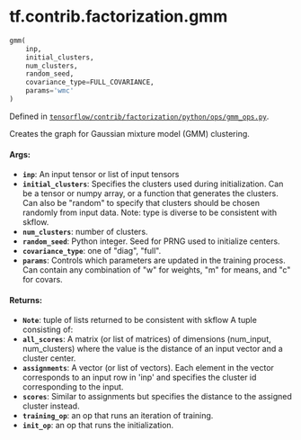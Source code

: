 <div itemscope itemtype="http://developers.google.com/ReferenceObject">
<meta itemprop="name" content="tf.contrib.factorization.gmm" />
</div>

# tf.contrib.factorization.gmm

``` python
gmm(
    inp,
    initial_clusters,
    num_clusters,
    random_seed,
    covariance_type=FULL_COVARIANCE,
    params='wmc'
)
```



Defined in [`tensorflow/contrib/factorization/python/ops/gmm_ops.py`](https://www.tensorflow.org/code/tensorflow/contrib/factorization/python/ops/gmm_ops.py).

Creates the graph for Gaussian mixture model (GMM) clustering.

#### Args:

* <b>`inp`</b>: An input tensor or list of input tensors
* <b>`initial_clusters`</b>: Specifies the clusters used during
    initialization. Can be a tensor or numpy array, or a function
    that generates the clusters. Can also be "random" to specify
    that clusters should be chosen randomly from input data. Note: type
    is diverse to be consistent with skflow.
* <b>`num_clusters`</b>: number of clusters.
* <b>`random_seed`</b>: Python integer. Seed for PRNG used to initialize centers.
* <b>`covariance_type`</b>: one of "diag", "full".
* <b>`params`</b>: Controls which parameters are updated in the training
    process. Can contain any combination of "w" for weights, "m" for
    means, and "c" for covars.


#### Returns:

* <b>`Note`</b>: tuple of lists returned to be consistent with skflow
  A tuple consisting of:
* <b>`all_scores`</b>: A matrix (or list of matrices) of dimensions (num_input,
    num_clusters) where the value is the distance of an input vector and a
    cluster center.
* <b>`assignments`</b>: A vector (or list of vectors). Each element in the vector
    corresponds to an input row in 'inp' and specifies the cluster id
    corresponding to the input.
* <b>`scores`</b>: Similar to assignments but specifies the distance to the
    assigned cluster instead.
* <b>`training_op`</b>: an op that runs an iteration of training.
* <b>`init_op`</b>: an op that runs the initialization.